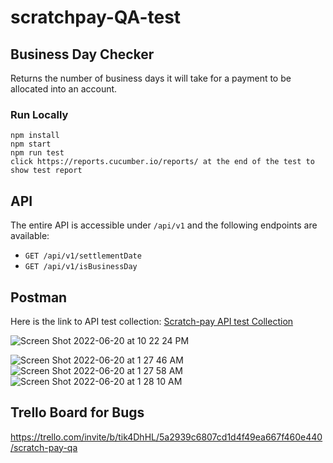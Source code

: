 # scratchpay-QA-test

## Business Day Checker
Returns the number of business days it will take for a payment to be allocated into an account.

### Run Locally

```
npm install
npm start
npm run test
click https://reports.cucumber.io/reports/ at the end of the test to show test report
```

## API

The entire API is accessible under `/api/v1` and the following endpoints are available:

- `GET /api/v1/settlementDate`
- `GET /api/v1/isBusinessDay`

## Postman
Here is the link to API test collection: 
[Scratch-pay API test Collection](https://github.com/andregunawan/scratchpay-QA-test/tree/main/postman%20collection)

![Screen Shot 2022-06-20 at 10 22 24 PM](https://user-images.githubusercontent.com/30281591/174727323-b91f3678-3aed-4848-85f1-662ee9bd31a4.png)

![Screen Shot 2022-06-20 at 1 27 46 AM](https://user-images.githubusercontent.com/30281591/174727393-4f8eaa69-066e-4f0f-9c7f-b08014db2d79.png)
![Screen Shot 2022-06-20 at 1 27 58 AM](https://user-images.githubusercontent.com/30281591/174727395-e738af57-9cd9-4163-89c1-1c4aff21be9c.png)
![Screen Shot 2022-06-20 at 1 28 10 AM](https://user-images.githubusercontent.com/30281591/174727396-e7e88c50-17eb-4d7a-af7a-4cf287e24bd8.png)

## Trello Board for Bugs
https://trello.com/invite/b/tik4DhHL/5a2939c6807cd1d4f49ea667f460e440/scratch-pay-qa
